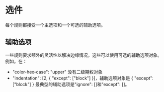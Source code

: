 # 选件
每个规则都接受一个主选项和一个可选的辅助选项。

## 辅助选项
一些规则要求额外的灵活性以解决边缘情况。这些可以使用可选的辅助选项对象。例如，在：
- "color-hex-case": "upper" 没有二级期权对象
- "indentation": [2, { "except": ["block"] }]，辅助选项对象是 { "except": ["block"] }
最典型的辅助选项是"ignore": []和"except": []。


